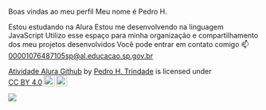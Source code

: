 Boas vindas ao meu perfil 
Meu nome é Pedro H.


Estou estudando na Alura
Estou me desenvolvendo na linguagem JavaScript
Utilizo esse espaço para minha organização e compartilhamento dos meu projetos desenvolvidos
Você pode entrar em contato comigo 📫
00001076487105sp@al.educacao.sp.gov.br

<p xmlns:cc="http://creativecommons.org/ns#" xmlns:dct="http://purl.org/dc/terms/"><a property="dct:title" rel="cc:attributionURL" href="https://github.com/PHgithug/Phgithub">Atividade Alura Github</a> by <a rel="cc:attributionURL dct:creator" property="cc:attributionName" href="https://github.com/PHgithug">Pedro H. Trindade</a> is licensed under <a href="https://creativecommons.org/licenses/by/4.0/?ref=chooser-v1" target="_blank" rel="license noopener noreferrer" style="display:inline-block;">CC BY 4.0<img style="height:22px!important;margin-left:3px;vertical-align:text-bottom;" src="https://mirrors.creativecommons.org/presskit/icons/cc.svg?ref=chooser-v1" alt=""><img style="height:22px!important;margin-left:3px;vertical-align:text-bottom;" src="https://mirrors.creativecommons.org/presskit/icons/by.svg?ref=chooser-v1" alt=""></a></p>

![](https://conteudo.imguol.com.br/c/entretenimento/b0/2019/10/16/a-identidade-falsa-de-mclovin-em-superbad-e-hoje-1571249177842_v2_4x3.png)

